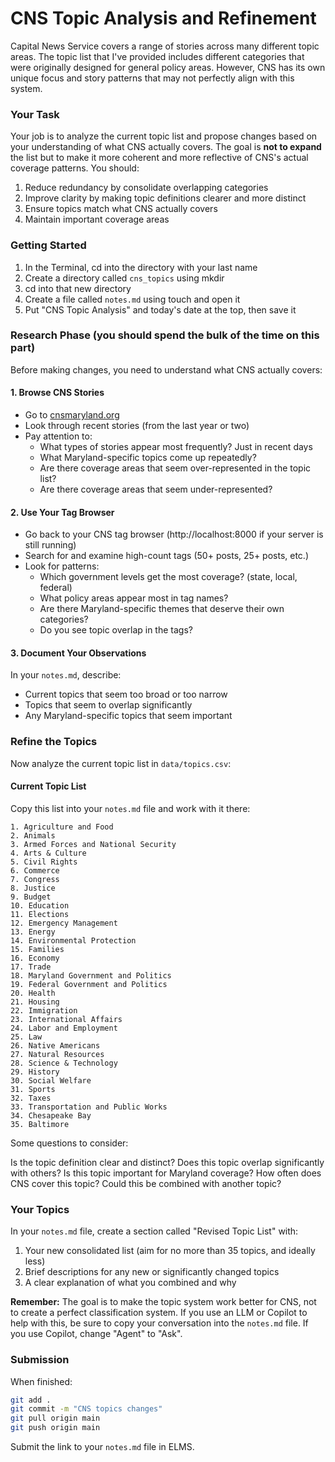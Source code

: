 # CNS Topic Analysis and Refinement

Capital News Service covers a range of stories across many different topic areas. The topic list that I've provided includes different categories that were originally designed for general policy areas. However, CNS has its own unique focus and story patterns that may not perfectly align with this system.

### Your Task

Your job is to analyze the current topic list and propose changes based on your understanding of what CNS actually covers. The goal is **not to expand** the list but to make it more coherent and more reflective of CNS's actual coverage patterns. You should:

1. Reduce redundancy by consolidate overlapping categories
2. Improve clarity by making topic definitions clearer and more distinct
3. Ensure topics match what CNS actually covers
4. Maintain important coverage areas

### Getting Started

1. In the Terminal, cd into the directory with your last name
2. Create a directory called `cns_topics` using mkdir
3. cd into that new directory
4. Create a file called `notes.md` using touch and open it
5. Put "CNS Topic Analysis" and today's date at the top, then save it

### Research Phase (you should spend the bulk of the time on this part)

Before making changes, you need to understand what CNS actually covers:

#### 1. Browse CNS Stories
- Go to [cnsmaryland.org](https://cnsmaryland.org) 
- Look through recent stories (from the last year or two)
- Pay attention to:
  - What types of stories appear most frequently?
  Just in recent days
  - What Maryland-specific topics come up repeatedly?
  - Are there coverage areas that seem over-represented in the topic list?
  - Are there coverage areas that seem under-represented?

#### 2. Use Your Tag Browser
- Go back to your CNS tag browser (http://localhost:8000 if your server is still running)
- Search for and examine high-count tags (50+ posts, 25+ posts, etc.)
- Look for patterns:
  - Which government levels get the most coverage? (state, local, federal)
  - What policy areas appear most in tag names?
  - Are there Maryland-specific themes that deserve their own categories?
  - Do you see topic overlap in the tags?

#### 3. Document Your Observations
In your `notes.md`, describe:
- Current topics that seem too broad or too narrow
- Topics that seem to overlap significantly
- Any Maryland-specific topics that seem important

### Refine the Topics

Now analyze the current topic list in `data/topics.csv`:

#### Current Topic List
Copy this list into your `notes.md` file and work with it there:

```
1. Agriculture and Food
2. Animals
3. Armed Forces and National Security
4. Arts & Culture
5. Civil Rights
6. Commerce
7. Congress
8. Justice
9. Budget
10. Education
11. Elections
12. Emergency Management
13. Energy
14. Environmental Protection
15. Families
16. Economy
17. Trade
18. Maryland Government and Politics
19. Federal Government and Politics
20. Health
21. Housing
22. Immigration
23. International Affairs
24. Labor and Employment
25. Law
26. Native Americans
27. Natural Resources
28. Science & Technology
29. History
30. Social Welfare
31. Sports
32. Taxes
33. Transportation and Public Works
34. Chesapeake Bay
35. Baltimore
```

Some questions to consider:

Is the topic definition clear and distinct?
Does this topic overlap significantly with others?
Is this topic important for Maryland coverage?
How often does CNS cover this topic?
Could this be combined with another topic?

### Your Topics

In your `notes.md` file, create a section called "Revised Topic List" with:

1. Your new consolidated list (aim for no more than 35 topics, and ideally less)
2. Brief descriptions for any new or significantly changed topics
3. A clear explanation of what you combined and why

**Remember:** The goal is to make the topic system work better for CNS, not to create a perfect classification system. If you use an LLM or Copilot to help with this, be sure to copy your conversation into the `notes.md` file. If you use Copilot, change "Agent" to "Ask".

### Submission

When finished:
```bash
git add .
git commit -m "CNS topics changes"
git pull origin main  
git push origin main
```

Submit the link to your `notes.md` file in ELMS.
